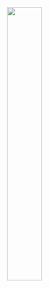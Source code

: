<div align=center><img src="https://timemachine-blog.oss-cn-beijing.aliyuncs.com/img/congbaoniurou.jpeg" width="40%" height="40%"></div>